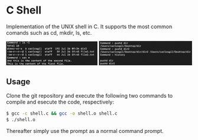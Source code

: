 # C Shell

Implementation of the UNIX shell in C. It supports the most common comands such as cd, mkdir, ls, etc.

<p float="center">
  <img src="./img 1.png" width=49% />
  <img src="./img 2.png" width=50% /> 
</p>

## Usage

Clone the git repository and execute the following two commands to compile and esecute the code, respectively:

```bash
$ gcc -c shell.c && gcc -o shell.o shell.c
$ ./shell.o
```
Thereafter simply use the prompt as a normal command prompt.